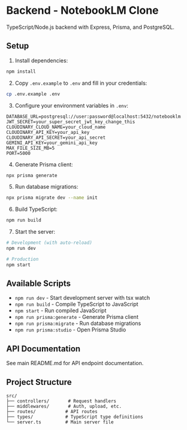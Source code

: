 # Backend - NotebookLM Clone

TypeScript/Node.js backend with Express, Prisma, and PostgreSQL.

## Setup

1. Install dependencies:
```bash
npm install
```

2. Copy `.env.example` to `.env` and fill in your credentials:
```bash
cp .env.example .env
```

3. Configure your environment variables in `.env`:
```
DATABASE_URL=postgresql://user:password@localhost:5432/notebooklm
JWT_SECRET=your_super_secret_jwt_key_change_this
CLOUDINARY_CLOUD_NAME=your_cloud_name
CLOUDINARY_API_KEY=your_api_key
CLOUDINARY_API_SECRET=your_api_secret
GEMINI_API_KEY=your_gemini_api_key
MAX_FILE_SIZE_MB=5
PORT=5000
```

4. Generate Prisma client:
```bash
npx prisma generate
```

5. Run database migrations:
```bash
npx prisma migrate dev --name init
```

6. Build TypeScript:
```bash
npm run build
```

7. Start the server:
```bash
# Development (with auto-reload)
npm run dev

# Production
npm start
```

## Available Scripts

- `npm run dev` - Start development server with tsx watch
- `npm run build` - Compile TypeScript to JavaScript
- `npm start` - Run compiled JavaScript
- `npm run prisma:generate` - Generate Prisma client
- `npm run prisma:migrate` - Run database migrations
- `npm run prisma:studio` - Open Prisma Studio

## API Documentation

See main README.md for API endpoint documentation.

## Project Structure

```
src/
├── controllers/       # Request handlers
├── middlewares/       # Auth, upload, etc.
├── routes/           # API routes
├── types/            # TypeScript type definitions
└── server.ts         # Main server file
```
